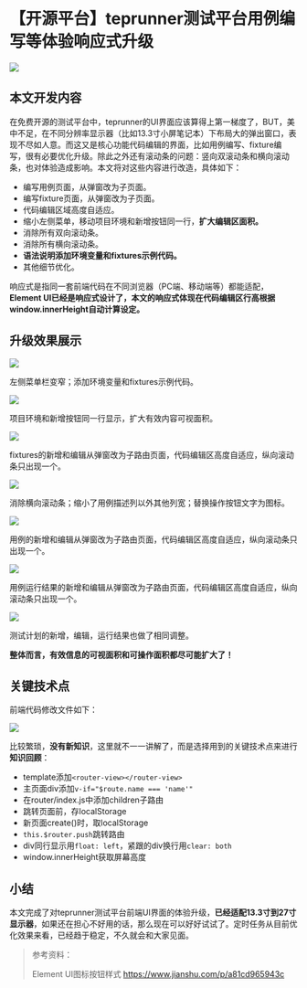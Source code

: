 # 【开源平台】teprunner测试平台用例编写等体验响应式升级
![](../wanggang.png)

## 本文开发内容

在免费开源的测试平台中，teprunner的UI界面应该算得上第一梯度了，BUT，美中不足，在不同分辨率显示器（比如13.3寸小屏笔记本）下布局大的弹出窗口，表现不尽如人意。而这又是核心功能代码编辑的界面，比如用例编写、fixture编写，很有必要优化升级。除此之外还有滚动条的问题：竖向双滚动条和横向滚动条，也对体验造成影响。本文将对这些内容进行改造，具体如下：

- 编写用例页面，从弹窗改为子页面。
- 编写fixture页面，从弹窗改为子页面。
- 代码编辑区域高度自适应。
- 缩小左侧菜单，移动项目环境和新增按钮同一行，**扩大编辑区面积。**
- 消除所有双向滚动条。
- 消除所有横向滚动条。
- **语法说明添加环境变量和fixtures示例代码。**
- 其他细节优化。

响应式是指同一套前端代码在不同浏览器（PC端、移动端等）都能适配，**Element UI已经是响应式设计了，本文的响应式体现在代码编辑区行高根据window.innerHeight自动计算设定。**

## 升级效果展示

![](001008-【开源平台】teprunner测试平台用例编写等体验响应式升级/image-20210418143518402.png)

左侧菜单栏变窄；添加环境变量和fixtures示例代码。

![](001008-【开源平台】teprunner测试平台用例编写等体验响应式升级/image-20210418144839996.png)

项目环境和新增按钮同一行显示，扩大有效内容可视面积。

![](001008-【开源平台】teprunner测试平台用例编写等体验响应式升级/image-20210418144924198.png)

fixtures的新增和编辑从弹窗改为子路由页面，代码编辑区高度自适应，纵向滚动条只出现一个。

![](001008-【开源平台】teprunner测试平台用例编写等体验响应式升级/image-20210418154338908.png)

消除横向滚动条；缩小了用例描述列以外其他列宽；替换操作按钮文字为图标。

![](001008-【开源平台】teprunner测试平台用例编写等体验响应式升级/image-20210418154522308.png)

用例的新增和编辑从弹窗改为子路由页面，代码编辑区高度自适应，纵向滚动条只出现一个。

![](001008-【开源平台】teprunner测试平台用例编写等体验响应式升级/image-20210418154608810.png)

用例运行结果的新增和编辑从弹窗改为子路由页面，代码编辑区高度自适应，纵向滚动条只出现一个。

![](001008-【开源平台】teprunner测试平台用例编写等体验响应式升级/image-20210418154632423.png)

测试计划的新增，编辑，运行结果也做了相同调整。

**整体而言，有效信息的可视面积和可操作面积都尽可能扩大了！**

## 关键技术点

前端代码修改文件如下：

![](001008-【开源平台】teprunner测试平台用例编写等体验响应式升级/image-20210417153823960.png)

比较繁琐，**没有新知识**，这里就不一一讲解了，而是选择用到的关键技术点来进行**知识回顾**：

- template添加`<router-view></router-view>`
- 主页面div添加`v-if="$route.name === 'name'"`
- 在router/index.js中添加children子路由
- 跳转页面前，存localStorage
- 新页面create()时，取localStorage
- `this.$router.push`跳转路由
- div同行显示用`float: left`，紧跟的div换行用`clear: both`
- window.innerHeight获取屏幕高度

## 小结

本文完成了对teprunner测试平台前端UI界面的体验升级，**已经适配13.3寸到27寸显示器**，如果还在担心不好用的话，那么现在可以好好试试了。定时任务从目前优化效果来看，已经趋于稳定，不久就会和大家见面。

> 参考资料：
>
> Element UI图标按钮样式 https://www.jianshu.com/p/a81cd965943c